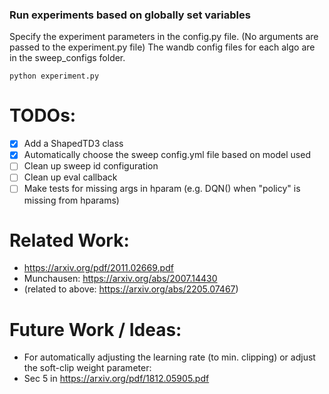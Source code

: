 ### Run experiments based on globally set variables

Specify the experiment parameters in the config.py file. (No arguments are passed to the experiment.py file)
The wandb config files for each algo are in the sweep_configs folder.

```
python experiment.py
```

# TODOs:
- [x] Add a ShapedTD3 class
- [x] Automatically choose the sweep config.yml file based on model used
- [ ] Clean up sweep id configuration
- [ ] Clean up eval callback 
- [ ] Make tests for missing args in hparam (e.g. DQN() when "policy" is missing from hparams)

# Related Work:
- https://arxiv.org/pdf/2011.02669.pdf
- Munchausen: https://arxiv.org/abs/2007.14430
- (related to above: https://arxiv.org/abs/2205.07467)

# Future Work / Ideas:
- For automatically adjusting the learning rate (to min. clipping) or adjust the soft-clip weight parameter:
- Sec 5 in https://arxiv.org/pdf/1812.05905.pdf

